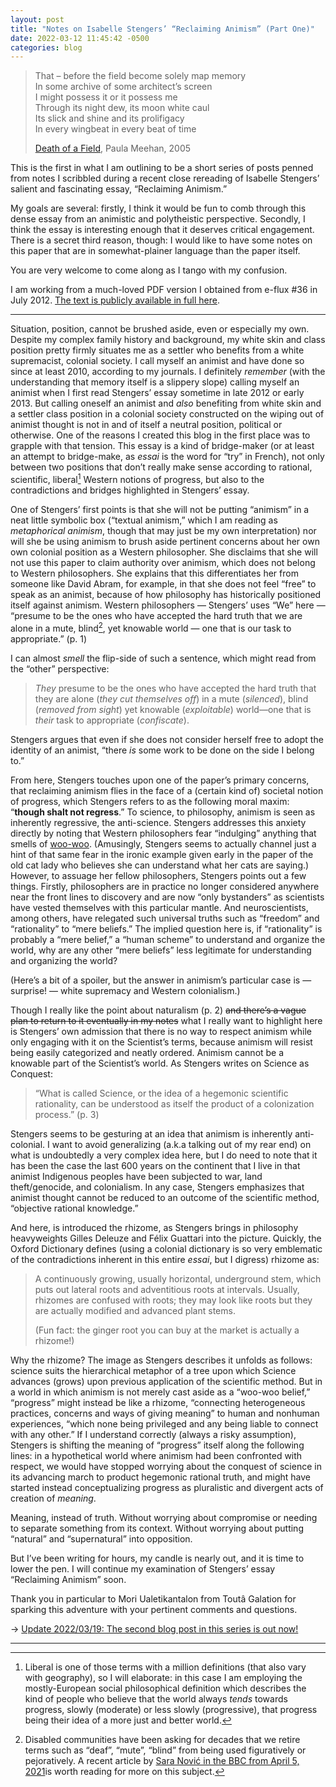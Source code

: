 ```yaml
---
layout: post
title: "Notes on Isabelle Stengers’ “Reclaiming Animism” (Part One)"
date: 2022-03-12 11:45:42 -0500
categories: blog
---
```


> That – before the field become solely map memory  
> In some archive of some architect’s screen  
> I might possess it or it possess me  
> Through its night dew, its moon white caul  
> Its slick and shine and its prolifigacy  
> In every wingbeat in every beat of time
> 
> [Death of a Field](https://www.poetryinternational.org/pi/poem/3065/auto/0/0/Paula-Meehan/DEATH-OF-A-FIELD/en/tile), Paula Meehan, 2005

This is the first in what I am outlining to be a short series of posts penned from notes I scribbled during a recent close rereading of Isabelle Stengers’ salient and fascinating essay, “Reclaiming Animism.” 

My goals are several: firstly, I think it would be fun to comb through this dense essay from an animistic and polytheistic perspective. Secondly, I think the essay is interesting enough that it deserves critical engagement. There is a secret third reason, though: I would like to have some notes on this paper that are in somewhat-plainer language than the paper itself.

You are very welcome to come along as I tango with my confusion.

I am working from a much-loved PDF version I obtained from e-flux #36 in July 2012. [The text is publicly available in full here](https://www.e-flux.com/journal/36/61245/reclaiming-animism/).

---

Situation, position, cannot be brushed aside, even or especially my own. Despite my complex family history and background, my white skin and class position pretty firmly situates me as a settler who benefits from a white supremacist, colonial society. I call myself an animist and have done so since at least 2010, according to my journals. I definitely _remember_ (with the understanding that memory itself is a slippery slope) calling myself an animist when I first read Stengers’ essay sometime in late 2012 or early 2013. But calling oneself an animist and _also_ benefiting from white skin and a settler class position in a colonial society constructed on the wiping out of animist thought is not in and of itself a neutral position, political or otherwise. One of the reasons I created this blog in the first place was to grapple with that tension. This essay is a kind of bridge-maker (or at least an attempt to bridge-make, as _essai_ is the word for “try” in French), not only between two positions that don’t really make sense according to rational, scientific, liberal[^1] Western notions of progress, but also to the contradictions and bridges highlighted in Stengers’ essay. 

One of Stengers’ first points is that she will not be putting “animism” in a neat little symbolic box (“textual animism,” which I am reading as _metaphorical animism_, though that may just be my own interpretation) nor will she be using animism to brush aside pertinent concerns about her own own colonial position as a Western philosopher. She disclaims that she will not use this paper to claim authority over animism, which does not belong to Western philosophers. She explains that this differentiates her from someone like David Abram, for example, in that she does not feel “free” to speak as an animist, because of how philosophy has historically positioned itself against animism. Western philosophers — Stengers’ uses “We” here — “presume to be the ones who have accepted the hard truth that we are alone in a mute, blind[^2], yet knowable world — one that is our task to appropriate.” (p. 1)

I can almost _smell_ the flip-side of such a sentence, which might read from the “other” perspective: 

> _They_ presume to be the ones who have accepted the hard truth that they are alone (_they cut themselves off_) in a mute (_silenced_), blind (_removed from sight_) yet knowable (_exploitable_) world—one that is _their_ task to appropriate (_confiscate_).

Stengers argues that even if she does not consider herself free to adopt the identity of an animist, “there _is_ some work to be done on the side I belong to.” 

From here, Stengers touches upon one of the paper’s primary concerns, that reclaiming animism flies in the face of a (certain kind of) societal notion of progress, which Stengers refers to as the following moral maxim: “**though shalt not regress**.” To science, to philosophy, animism is seen as inherently regressive, the anti-science. Stengers addresses this anxiety directly by noting that Western philosophers fear “indulging” anything that smells of [woo-woo](https://en.wiktionary.org/wiki/woo_woo#Etymology_1). (Amusingly, Stengers seems to actually channel just a hint of that same fear in the ironic example given early in the paper of the old cat lady who believes she can understand what her cats are saying.) However, to assuage her fellow philosophers, Stengers points out a few things. Firstly, philosophers are in practice no longer considered anywhere near the front lines to discovery and are now “only bystanders” as scientists have vested themselves with this particular mantle. And neuroscientists, among others, have relegated such universal truths such as “freedom” and “rationality” to “mere beliefs.” The implied question here is, if “rationality” is probably a “mere belief,” a “human scheme” to understand and organize the world, why are any other “mere beliefs” less legitimate for understanding and organizing the world? 

(Here’s a bit of a spoiler, but the answer in animism’s particular case is — surprise! — white supremacy and Western colonialism.)

Though I really like the point about naturalism (p. 2) ~~and there’s a vague plan to return to it eventually in my notes~~ what I really want to highlight here is Stengers’ own admission that there is no way to respect animism while only engaging with it on the Scientist’s terms, because animism will resist being easily categorized and neatly ordered. Animism cannot be a knowable part of the Scientist’s world. As Stengers writes on Science as Conquest:

> “What is called Science, or the idea of a hegemonic scientific rationality, can be understood as itself the product of a colonization process.” (p. 3)

Stengers seems to be gesturing at an idea that animism is inherently anti-colonial. I want to avoid generalizing (a.k.a talking out of my rear end) on what is undoubtedly a very complex idea here, but I do need to note that it has been the case the last 600 years on the continent that I live in that animist Indigenous peoples have been subjected to war, land theft/genocide, and colonialism. In any case, Stengers emphasizes that animist thought cannot be reduced to an outcome of the scientific method, “objective rational knowledge.” 

And here, is introduced the rhizome, as Stengers brings in philosophy heavyweights Gilles Deleuze and Félix Guattari into the picture. Quickly, the Oxford Dictionary defines (using a colonial dictionary is so very emblematic of the contradictions inherent in this entire _essai_, but I digress) rhizome as:

> A continuously growing, usually horizontal, underground stem, which puts out lateral roots and adventitious roots at intervals. Usually, rhizomes are confused with roots; they may look like roots but they are actually modified and advanced plant stems. 
> 
> (Fun fact: the ginger root you can buy at the market is actually a rhizome!)

Why the rhizome? The image as Stengers describes it unfolds as follows: science suits the hierarchical metaphor of a tree upon which Science advances (grows) upon previous application of the scientific method. But in a world in which animism is not merely cast aside as a “woo-woo belief,” “progress” might instead be like a rhizome, “connecting heterogeneous practices, concerns and ways of giving meaning” to human and nonhuman experiences, “which none being privileged and any being liable to connect with any other.” If I understand correctly (always a risky assumption), Stengers is shifting the meaning of “progress” itself along the following lines: in a hypothetical world where animism had been confronted with respect, we would have stopped worrying about the conquest of science in its advancing march to product hegemonic rational truth, and might have started instead conceptualizing progress as pluralistic and divergent acts of creation of _meaning_.

Meaning, instead of truth. Without worrying about compromise or needing to separate something from its context. Without worrying about putting “natural” and “supernatural” into opposition.

But I’ve been writing for hours, my candle is nearly out, and it is time to lower the pen. I will continue my examination of Stengers’ essay “Reclaiming Animism” soon.

Thank you in particular to Mori Ualetikantalon from Toutâ Galation for sparking this adventure with your pertinent comments and questions. 

→ [Update 2022/03/19: The second blog post in this series is out now!]()

---

[^1]: Liberal is one of those terms with a million definitions (that also vary with geography), so I will elaborate: in this case I am employing the mostly-European social philosophical definition which describes the kind of people who believe that the world always _tends_ towards progress, slowly (moderate) or less slowly (progressive), that progress being their idea of a more just and better world.

[^2]: Disabled communities have been asking for decades that we retire terms such as “deaf”, “mute”, “blind” from being used figuratively or pejoratively. A recent article by [Sara Nović in the BBC from April 5, 2021](https://www.bbc.com/worklife/article/20210330-the-harmful-ableist-language-you-unknowingly-use)is worth reading for more on this subject.